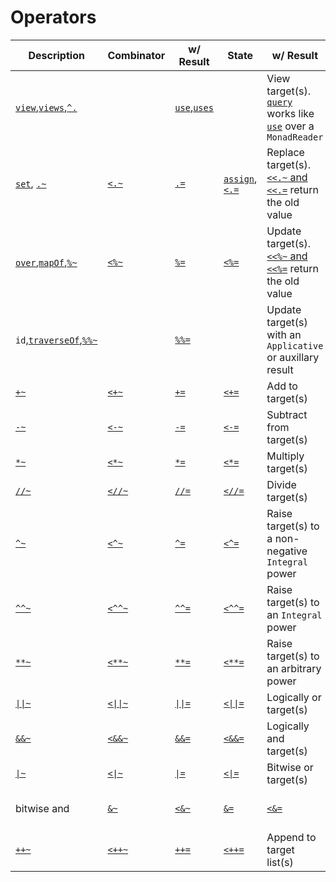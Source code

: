Operators
=========

<table>
<thead>
<tr>
  <th>Description</th>
  <th>Combinator</th>
  <th>w/ Result</th>
  <th>State</th>
  <th>w/ Result</th>
  <th>Notes</th>
</tr>
</thead>
<tbody>
<tr>
  <td><a href="http://ekmett.github.com/lens/Control-Lens-Getter.html#v:view"><code>view</code></a>,<a href="http://ekmett.github.com/lens/Control-Lens-Getter.html#v:views"><code>views</code></a>,<a href="http://ekmett.github.com/lens/Control-Lens-Getter.html#v:-94-."><code>^.</code></a></td>
  <td/>
  <td><a href="http://ekmett.github.com/lens/Control-Lens-Getter.html#v:use"><code>use</code></a>,<a href="http://ekmett.github.com/lens/Control-Lens-Getter.html#v:uses"><code>uses</code></a></td>
  <td/>
  <td>View target(s). <a href="http://ekmett.github.com/lens/Control-Lens-Getter.html#v:query"><code>query</code></a> works like <a href="http://ekmett.github.com/lens/Control-Lens-Getter.html#v:use"><code>use</code></a> over a <code>MonadReader</code></td>
</tr>
<tr>
  <td><a href="http://ekmett.github.com/lens/Control-Lens-Setter.html#v:set"><code>set</code></a>, <a href="http://ekmett.github.com/lens/Control-Lens-Setter.html#v:.-126-"><code>.~</code></a></td>
  <td><a href="http://ekmett.github.com/lens/Control-Lens-Setter.html#v:-60-.-126-"><code>&lt;.~</code></a></td>
  <td><a href="http://ekmett.github.com/lens/Control-Lens-Setter.html#v:.-61-"><code>.=</code></a></td>
  <td><a href="http://ekmett.github.com/lens/Control-Lens-Setter.html#v:assign"><code>assign</code></a>,<a href="http://ekmett.github.com/lens/Control-Lens-Setter.html#v:-60-.-61-"><code>&lt;.=</code></a></td>
  <td>Replace target(s). <a href="http://ekmett.github.com/lens/Control-Lens-Type.html#v:-60--60-.-126-"><code>&lt;&lt;.~</code> and
      <a href="http://ekmett.github.com/lens/Control-Lens-Type.html#v:-60--60-.-61-"><code>&lt;&lt;.=</code></a>
      return the old value</td>
</tr>
<tr>
  <td><a href="http://ekmett.github.com/lens/Control-Lens-Setter.html#v:over"><code>over</code></a>,<a href="http://ekmett.github.com/lens/Control-Lens-Setter.html#v:mapOf"><code>mapOf</code></a>,<a href="http://ekmett.github.com/lens/Control-Lens-Setter.html#v:-37--126-"><code>%~</code></a></td>
  <td><a href="http://ekmett.github.com/lens/Control-Lens-Type.html#v:-60--37--126-"><code>&lt;%~</code></td>
  <td><a href="http://ekmett.github.com/lens/Control-Lens-Setter.html#v:-37--61-"><code>%=</code></a></td>
  <td><a href="http://ekmett.github.com/lens/Control-Lens-Type.html#v:-60--37--61-"><code>&lt;%=</code></td>
  <td>Update target(s). <a href="http://ekmett.github.com/lens/Control-Lens-Type.html#v:-60--60--37--126-"><code>&lt;&lt;%~</code> and
      <a href="http://ekmett.github.com/lens/Control-Lens-Type.html#v:-60--60--37--61-"><code>&lt;&lt;%=</code></a>
      return the old value</td>
</tr>
<tr>
  <td><code>id</code>,<a href="http://ekmett.github.com/lens/Control-Lens-Traversal.html#v:traverseOf"><code>traverseOf</code></a>,<a href="http://ekmett.github.com/lens/Control-Lens-Type.html#v:-37--37--126-"><code>%%~</code></a></td>
  <td/>
  <td><a href="http://ekmett.github.com/lens/Control-Lens-Type.html#v:-37--37--61-"><code>%%=</code></a></td>
  <td/>
  <td>Update target(s) with an <code>Applicative</code> or auxillary result</td>
</tr>
<tr>
  <td><a href="http://ekmett.github.com/lens/Control-Lens-Setter.html#v:-43--126-"><code>+~</code></a></td>
  <td><a href="http://ekmett.github.com/lens/Control-Lens-Type.html#v:-60--43--126-"><code>&lt;+~</code></td>
  <td><a href="http://ekmett.github.com/lens/Control-Lens-Setter.html#v:-43--61-"><code>+=</code></a></td>
  <td><a href="http://ekmett.github.com/lens/Control-Lens-Type.html#v:-60--43--61-"><code>&lt;+=</code></td>
  <td>Add to target(s)</td>
</tr>
<tr>
  <td><a href="http://ekmett.github.com/lens/Control-Lens-Setter.html#v:-45--126-"><code>-~</code></a></td>
  <td><a href="http://ekmett.github.com/lens/Control-Lens-Type.html#v:-60--45--126-"><code>&lt;-~</code></td>
  <td><a href="http://ekmett.github.com/lens/Control-Lens-Setter.html#v:-45--61-"><code>-=</code></a></td>
  <td><a href="http://ekmett.github.com/lens/Control-Lens-Type.html#v:-60--45--61-"><code>&lt;-=</code></td>
  <td>Subtract from target(s)</td>
</tr>
<tr>
  <td><a href="http://ekmett.github.com/lens/Control-Lens-Setter.html#v:-42--126-"><code>*~</code></a></td>
  <td><a href="http://ekmett.github.com/lens/Control-Lens-Type.html#v:-60--42--126-"><code>&lt;*~</code></td>
  <td><a href="http://ekmett.github.com/lens/Control-Lens-Setter.html#v:-42--61-"><code>*=</code></a></td>
  <td><a href="http://ekmett.github.com/lens/Control-Lens-Type.html#v:-60--42--61-"><code>&lt;*=</code></td>
  <td>Multiply target(s)</td>
</tr>
<tr>
  <td><a href="http://ekmett.github.com/lens/Control-Lens-Setter.html#v:-47--47--126-"><code>//~</code></a></td>
  <td><a href="http://ekmett.github.com/lens/Control-Lens-Type.html#v:-60--47--47--126-"><code>&lt;//~</code></td>
  <td><a href="http://ekmett.github.com/lens/Control-Lens-Setter.html#v:-47--47--61-"><code>//=</code></a></td>
  <td><a href="http://ekmett.github.com/lens/Control-Lens-Type.html#v:-60--47--47--61-"><code>&lt;//=</code></td>
  <td>Divide target(s)</td>
</tr>
<tr>
  <td><a href="http://ekmett.github.com/lens/Control-Lens-Setter.html#v:-94--126-"><code>^~</code></a></td>
  <td><a href="http://ekmett.github.com/lens/Control-Lens-Type.html#v:-60--94--126-"><code>&lt;^~</code></td>
  <td><a href="http://ekmett.github.com/lens/Control-Lens-Setter.html#v:-94--61-"><code>^=</code></a></td>
  <td><a href="http://ekmett.github.com/lens/Control-Lens-Type.html#v:-60--94--61-"><code>&lt;^=</code></td>
  <td>Raise target(s) to a non-negative <code>Integral</code> power</td>
</tr>
<tr>
  <td><a href="http://ekmett.github.com/lens/Control-Lens-Setter.html#v:-94--94--126-"><code>^^~</code></a></td>
  <td><a href="http://ekmett.github.com/lens/Control-Lens-Type.html#v:-60--94--94--126-"><code>&lt;^^~</code></td>
  <td><a href="http://ekmett.github.com/lens/Control-Lens-Setter.html#v:-94--94--61-"><code>^^=</code></a></td>
  <td><a href="http://ekmett.github.com/lens/Control-Lens-Type.html#v:-60--94--94--61-"><code>&lt;^^=</code></td>
  <td>Raise target(s) to an <code>Integral</code> power</td>
</tr>
<tr>
  <td><a href="http://ekmett.github.com/lens/Control-Lens-Setter.html#v:-42--42--126-"><code>**~</code></a></td>
  <td><a href="http://ekmett.github.com/lens/Control-Lens-Type.html#v:-60--42--42--126-"><code>&lt;**~</code></td>
  <td><a href="http://ekmett.github.com/lens/Control-Lens-Setter.html#v:-42--42--61-"><code>**=</code></a></td>
  <td><a href="http://ekmett.github.com/lens/Control-Lens-Type.html#v:-60--42--42--61-"><code>&lt;**=</code></td>
  <td>Raise target(s) to an arbitrary power</td>
</tr>
<tr>
  <td><a href="http://ekmett.github.com/lens/Control-Lens-Setter.html#v:-124--124--126-"><code>||~</code></a></td>
  <td><a href="http://ekmett.github.com/lens/Control-Lens-Type.html#v:-60--124--124--126-"><code>&lt;||~</code></td>
  <td><a href="http://ekmett.github.com/lens/Control-Lens-Setter.html#v:-124--124--61-"><code>||=</code></a></td>
  <td><a href="http://ekmett.github.com/lens/Control-Lens-Type.html#v:-60--124--124--61-"><code>&lt;||=</code></td>
  <td>Logically or target(s)</td>

</tr>
<tr>
  <td><a href="http://ekmett.github.com/lens/Control-Lens-Setter.html#v:-38--38--126-"><code>&amp;&amp;~</code></a></td>
  <td><a href="http://ekmett.github.com/lens/Control-Lens-Type.html#v:-60--38--38--126-"><code>&lt;&amp;&amp;~</code></td>
  <td><a href="http://ekmett.github.com/lens/Control-Lens-Setter.html#v:-38--38--61-"><code>&amp;&amp;=</code></a></td>
  <td><a href="http://ekmett.github.com/lens/Control-Lens-Type.html#v:-60--38--38--61-"><code>&lt;&amp;&amp;=</code></td>
  <td>Logically and target(s)</td>
</tr>
<tr>
  <td><a href="http://ekmett.github.com/lens/Data-Bits-Lens.html#v:-124--126-"><code>|~</code></a></td>
  <td><a href="http://ekmett.github.com/lens/Data-Bits-Lens.html#v:-60--124--126-"><code>&lt;|~</code></td>
  <td><a href="http://ekmett.github.com/lens/Data-Bits-Lens.html#v:-124--61-"><code>|=</code></a></td>
  <td><a href="http://ekmett.github.com/lens/Data-Bits-Lens.html#v:-60--124--61-"><code>&lt;|=</code></td>
  <td>Bitwise or target(s)</td>
</tr>
<tr>
  <td>bitwise and</td>
  <td><a href="http://ekmett.github.com/lens/Data-Bits-Lens.html#v:-38--126-"><code>&amp;~</code></a></td>
  <td><a href="http://ekmett.github.com/lens/Data-Bits-Lens.html#v:-60--38--126-"><code>&lt;&amp;~</code></td>
  <td><a href="http://ekmett.github.com/lens/Data-Bits-Lens.html#v:-38--61-"><code>&amp;=</code></a></td>
  <td><a href="http://ekmett.github.com/lens/Data-Bits-Lens.html#v:-60--38--61-"><code>&lt;&amp;=</code></td>
  <td>Bitwise and target(s)</td>
</tr>
<tr>
  <td><a href="http://ekmett.github.com/lens/Data-List-Lens.html#v:-43--43--126-"><code>++~</code></a></td>
  <td><a href="http://ekmett.github.com/lens/Data-List-Lens.html#v:-60--43--43--126-"><code>&lt;++~</code></td>
  <td><a href="http://ekmett.github.com/lens/Data-List-Lens.html#v:-43--43--61-"><code>++=</code></a></td>
  <td><a href="http://ekmett.github.com/lens/Data-List-Lens.html#v:-60--43--43--61-"><code>&lt;++=</code></td>
  <td>Append to target list(s)</td>
</tr>
</tbody>
</table>